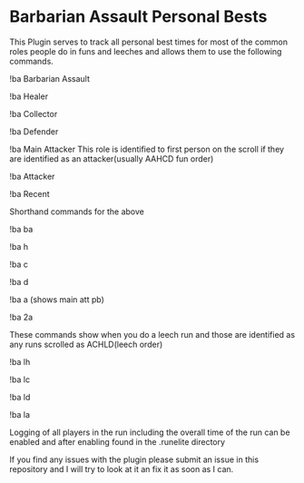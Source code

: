 # Barbarian Assault Personal Bests
This Plugin serves to track all personal best times for most of the common roles people do in funs and leeches and allows them
to use the following commands.

!ba Barbarian Assault

!ba Healer

!ba Collector

!ba Defender

!ba Main Attacker This role is identified to first person on the scroll if they are identified as an attacker(usually AAHCD fun order)

!ba Attacker

!ba Recent

Shorthand commands for the above

!ba ba

!ba h

!ba c

!ba d

!ba a (shows main att pb)

!ba 2a

These commands show when you do a leech run and those are identified as any runs scrolled as ACHLD(leech order)

!ba lh

!ba lc

!ba ld

!ba la

Logging of all players in the run including the overall time of the run can be enabled and after enabling found in the .runelite directory

If you find any issues with the plugin please submit an issue in this repository and I will try to look at it an fix it as soon as I can.
